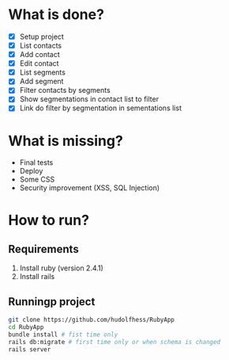 # What is done?
- [x] Setup project
- [x] List contacts
- [x] Add contact
- [x] Edit contact
- [X] List segments
- [X] Add segment
- [X] Filter contacts by segments
- [X] Show segmentations in contact list to filter
- [X] Link do filter by segmentation in sementations list

# What is missing?
- Final tests
- Deploy
- Some CSS
- Security improvement (XSS, SQL Injection)

# How to run?
## Requirements
1. Install ruby (version 2.4.1)
2. Install rails

## Runningp project
```sh
git clone https://github.com/hudolfhess/RubyApp
cd RubyApp
bundle install # fist time only
rails db:migrate # first time only or when schema is changed
rails server
```